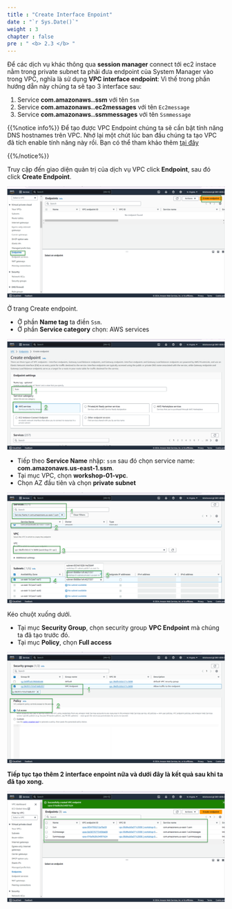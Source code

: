 ```yaml
---
title : "Create Interface Enpoint"
date : "`r Sys.Date()`"
weight : 3
chapter : false
pre : " <b> 2.3 </b> "
---
```


Để các dịch vụ khác thông qua **session manager** connect tới ec2 instace nằm trong private subnet ta phải đưa endpoint của System Manager vào trong VPC, nghĩa là sử dụng **VPC interface endpoint**:
Vì thế trong phần hướng dẫn này chúng ta sẽ tạo 3 interface sau:
1. Service **com.amazonaws.<region>.ssm** với tên `Ssm`
2. Service **com.amazonaws.<region>.ec2messages** với tên `Ec2message`
3. Service **com.amazonaws.<region>.ssmmessages** với tên `Ssmmessage`

{{%notice info%}}
Để tạo được VPC Endpoint chúng ta sẽ cần bật tính năng DNS hostnames trên VPC. Nhớ lại một chút lúc ban đầu chúng ta tạo VPC đã tích enable tính năng này rồi.
Bạn có thể tham khảo thêm [tại đây](https://docs.aws.amazon.com/systems-manager/latest/userguide/session-manager-prerequisites.html)

{{%/notice%}}

Truy cập đến giao diện quản trị của dịch vụ VPC click **Endpoint**, sau đó click **Create Endpoint**.

![ENPOINT](/images/2-prerequiste/2.3-createInterface/001-createEndpoint.png)

Ở trang Create endpoint.
- Ở phần **Name tag** ta điền `Ssm`.
- Ở phần **Service category** chọn: AWS services

![ENPOINT](/images/2-prerequiste/2.3-createInterface/002-createEndpoint.png)

- Tiếp theo **Service Name** nhập: `ssm` sau đó chọn service name: **com.amazonaws.us-east-1.ssm**.
- Tại mục VPC, chọn **workshop-01-vpc**.
- Chọn AZ đầu tiên và chọn **private subnet**

![ENPOINT](/images/2-prerequiste/2.3-createInterface/003-createEndpoint.png)

Kéo chuột xuống dưới.
- Tại mục **Security Group**, chọn security group **VPC Endpoint** mà chúng ta đã tạo trước đó.
- Tại mục **Policy**, chọn **Full access**

![ENPOINT](/images/2-prerequiste/2.3-createInterface/004-createEndpoint.png)

**Tiếp tục tạo thêm 2 interface enpoint nữa và dưới đây là kết quả sau khi ta đã tạo xong.**

![ENPOINT](/images/2-prerequiste/2.3-createInterface/005-createEndpoint.png)


